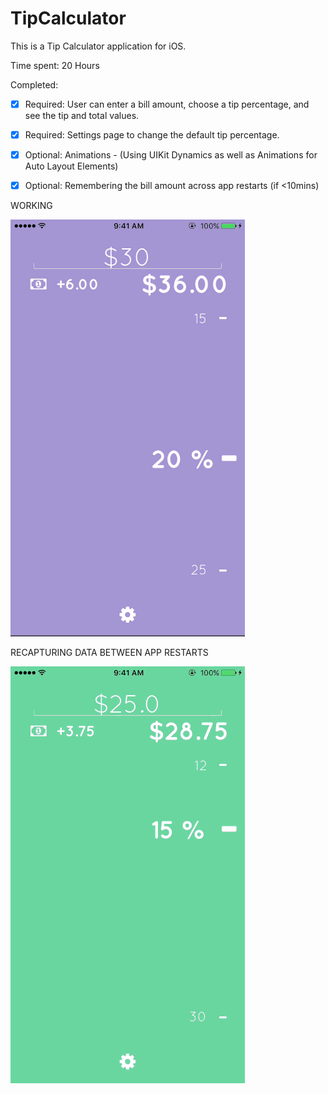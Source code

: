 # TipCalculator
This is a Tip Calculator application for iOS.

Time spent: 20 Hours

Completed:

- [x] Required: User can enter a bill amount, choose a tip percentage, and see the tip and total values.
- [x] Required: Settings page to change the default tip percentage.
- [x] Optional: Animations - (Using UIKit Dynamics as well as Animations for Auto Layout Elements)
- [x] Optional: Remembering the bill amount across app restarts (if <10mins)



WORKING

![gif1](https://github.com/sruti1003/TipCalculator/raw/master/firstNew.gif)



RECAPTURING DATA BETWEEN APP RESTARTS

![gif2](https://github.com/sruti1003/TipCalculator/raw/master/secondNew.gif)







